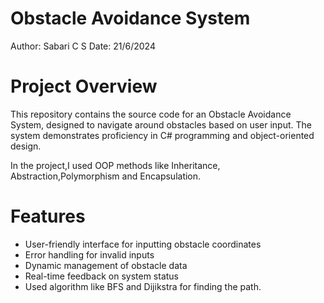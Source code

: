 # Obstacle Avoidance System

Author: Sabari C S
Date: 21/6/2024

# Project Overview

This repository contains the source code for an Obstacle Avoidance System, designed to navigate around obstacles based on user input. The system demonstrates proficiency in C# programming and object-oriented design.

In the project,I used OOP methods like Inheritance, Abstraction,Polymorphism and Encapsulation.
# Features

* User-friendly interface for inputting obstacle coordinates
* Error handling for invalid inputs
* Dynamic management of obstacle data
* Real-time feedback on system status
* Used algorithm like BFS and Dijikstra for finding the path.
